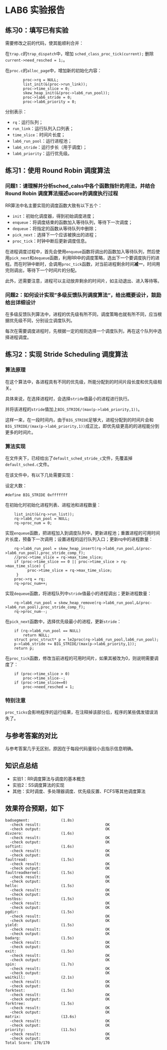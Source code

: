 # LAB6 实验报告

## 练习0：填写已有实验

需要修改之前的代码，使其能顺利合并：

在`trap.c`的`trap_dispatch`中，增加
`sched_class_proc_tick(current);`
删除
`current->need_resched = 1;`。

在`proc.c`的`alloc_page`中，增加新的初始化内容：
```
		proc->rq = NULL;
		list_init(&(proc->run_link));
		proc->time_slice = 0;
		skew_heap_init(&(proc->lab6_run_pool));
		proc->lab6_stride = 0;
		proc->lab6_priority = 0;
```
分别表示：

* `rq`：运行队列；
* `run_link`：运行队列入口列表；
* `time_slice`：时间片长度；
* `lab6_run_pool`：运行进程池；
* `lab6_stride`：运行步长（用于调度）；
* `lab6_priority`：运行优先级。

## 练习1：使用 Round Robin 调度算法

### 问题1：请理解并分析sched_calss中各个函数指针的用法，并结合Round Robin 调度算法描述ucore的调度执行过程

RR算法中名主要实现的调度函数大致有以下五个：

* `init`：初始化调度器，得到初始调度进度；
* `enqueue`：将调度结束的函数加入等待队列，等待下一次调度；
* `dequeue`：将指定的函数从等待队列中删除；
* `pick_next`：选择下一个应该被换出的进程；
* `proc_tick`：时钟中断后更新调度信息。

在进程调度过程中，首先会使用`enqueue`函数将调出的函数加入等待队列，然后使用`pick_next`和`dequeue`函数，利用RR中的调度策略，选出下一个要调度执行的进程。而在时钟中断时，会调用`proc_tick`函数，对当前进程剩余时间**减一**，时间用完则调出，等待下一个时间片的分配。

此外，还需要注意，进程可以主动放弃剩余的时间片，如主动退出、进入等待等。

### 问题2：如何设计实现”多级反馈队列调度算法“，给出概要设计，鼓励给出详细设计

在多级反馈队列算法中，进程的优先级有所不同，调度策略也就有所不同，应当根据优先级不同，分别设立调度队列。

每次在需要调度进程时，先根据一定的规则选择一个调度队列，再在这个队列中选择进程调度。

## 练习2：实现 Stride Scheduling 调度算法

### 算法原理

在这个算法中，各进程具有不同的优先级，所能分配到的时间片段长度和优先级相关。

具体来说，在选择进程时，会选择`stride`值最小的进程进行执行。

并将该进程的`stride`值加上`BIG_STRIDE/(max(p->lab6_priority,1))`。

这样一来，在一段时间内，由于`BIG_STRIDE`足够大，进程分配到的时间片会和`BIG_STRIDE/(max(p->lab6_priority,1))`成正比，即优先级更高的的进程能分到更多的时间片。

### 算法实现

在文件夹下，已经给出了`default_sched_stride_c`文件，先覆盖掉`default_sched.c`文件。

在该文件中，有以下几处需要实现：

设定大数：

`#define BIG_STRIDE 0xfffffff`

在初始化时初始化进程列表、进程池和进程数量：

```
	list_init(&(rq->run_list));
	rq->lab6_run_pool = NULL;
	rq->proc_num = 0;
```

实现`enqueue`函数，把进程加入到调度队列中，更新进程池；重置进程的可用时间片长度，预备下一次调用；设置进程的运行队列入口；更新rq中的进程数量：

```
	rq->lab6_run_pool = skew_heap_insert(rq->lab6_run_pool,&(proc->lab6_run_pool),proc_stride_comp_f);
	//proc->time_slice = rq->max_time_slice;
	if (proc->time_slice == 0 || proc->time_slice > rq->max_time_slice) {
          proc->time_slice = rq->max_time_slice;
     }
	proc->rq = rq;
	rq->proc_num++;
```

实现`dequeue`函数，将进程队列中`stride`值最小的进程调出；更新进程数量：

```
	rq->lab6_run_pool = skew_heap_remove(rq->lab6_run_pool,&(proc->lab6_run_pool),proc_stride_comp_f);
    rq->proc_num--;
```

在`pick_next`函数中，选择优先级最小的进程，更新`stride`：

```
	if (rq->lab6_run_pool == NULL)
		return NULL;
	struct proc_struct* p = le2proc(rq->lab6_run_pool,lab6_run_pool);
	p->lab6_stride += BIG_STRIDE/(max(p->lab6_priority,1));
	return p;
```

在`proc_tick`函数，修改当前进程的可用时间片，如果其被改为0，则说明需要调度了：

```
	if (proc->time_slice > 0)
		proc->time_slice--;
	if (proc->time_slice==0)
		proc->need_resched = 1;
```

### 特别注意

`proc_ticks`会影响程序的运行结果，在注释掉该部分后，程序的某些偶发错误消失了。

## 与参考答案的对比

与参考答案几乎无区别，原因在于每段代码量较小且指示信息明确。

## 知识点总结

* 实验1：RR调度算法与调度的基本概念
* 实验2：SS调度算法的实现
* 其他：实时调度、多处理器调度、优先级反置、FCFS等其他调度算法

## 效果符合预期，如下

```
badsegment:              (1.8s)
  -check result:                             OK
  -check output:                             OK
divzero:                 (1.6s)
  -check result:                             OK
  -check output:                             OK
softint:                 (1.6s)
  -check result:                             OK
  -check output:                             OK
faultread:               (1.5s)
  -check result:                             OK
  -check output:                             OK
faultreadkernel:         (1.5s)
  -check result:                             OK
  -check output:                             OK
hello:                   (1.5s)
  -check result:                             OK
  -check output:                             OK
testbss:                 (1.5s)
  -check result:                             OK
  -check output:                             OK
pgdir:                   (1.5s)
  -check result:                             OK
  -check output:                             OK
yield:                   (1.5s)
  -check result:                             OK
  -check output:                             OK
badarg:                  (1.5s)
  -check result:                             OK
  -check output:                             OK
exit:                    (1.5s)
  -check result:                             OK
  -check output:                             OK
spin:                    (1.7s)
  -check result:                             OK
  -check output:                             OK
waitkill:                (2.1s)
  -check result:                             OK
  -check output:                             OK
forktest:                (1.5s)
  -check result:                             OK
  -check output:                             OK
forktree:                (1.5s)
  -check result:                             OK
  -check output:                             OK
matrix:                  (13.6s)
  -check result:                             OK
  -check output:                             OK
priority:                (11.5s)
  -check result:                             OK
  -check output:                             OK
Total Score: 170/170
```
